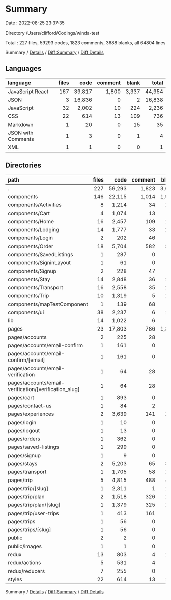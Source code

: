 # Summary

Date : 2022-08-25 23:37:35

Directory /Users/clifford/Codings/winda-test

Total : 227 files,  59293 codes, 1823 comments, 3688 blanks, all 64804 lines

Summary / [Details](details.md) / [Diff Summary](diff.md) / [Diff Details](diff-details.md)

## Languages
| language | files | code | comment | blank | total |
| :--- | ---: | ---: | ---: | ---: | ---: |
| JavaScript React | 167 | 39,817 | 1,800 | 3,337 | 44,954 |
| JSON | 3 | 16,836 | 0 | 2 | 16,838 |
| JavaScript | 32 | 2,002 | 10 | 224 | 2,236 |
| CSS | 22 | 614 | 13 | 109 | 736 |
| Markdown | 1 | 20 | 0 | 15 | 35 |
| JSON with Comments | 1 | 3 | 0 | 1 | 4 |
| XML | 1 | 1 | 0 | 0 | 1 |

## Directories
| path | files | code | comment | blank | total |
| :--- | ---: | ---: | ---: | ---: | ---: |
| . | 227 | 59,293 | 1,823 | 3,688 | 64,804 |
| components | 146 | 22,115 | 1,014 | 1,962 | 25,091 |
| components/Activities | 8 | 1,214 | 34 | 130 | 1,378 |
| components/Cart | 4 | 1,074 | 13 | 81 | 1,168 |
| components/Home | 16 | 2,457 | 109 | 190 | 2,756 |
| components/Lodging | 14 | 1,777 | 33 | 206 | 2,016 |
| components/Login | 2 | 202 | 46 | 20 | 268 |
| components/Order | 18 | 5,704 | 582 | 524 | 6,810 |
| components/SavedListings | 1 | 287 | 0 | 14 | 301 |
| components/SigninLayout | 1 | 61 | 0 | 4 | 65 |
| components/Signup | 2 | 228 | 47 | 17 | 292 |
| components/Stay | 14 | 2,848 | 36 | 234 | 3,118 |
| components/Transport | 16 | 2,558 | 35 | 211 | 2,804 |
| components/Trip | 10 | 1,319 | 5 | 125 | 1,449 |
| components/mapTestComponent | 1 | 139 | 68 | 20 | 227 |
| components/ui | 38 | 2,237 | 6 | 180 | 2,423 |
| lib | 14 | 1,022 | 6 | 88 | 1,116 |
| pages | 23 | 17,803 | 786 | 1,386 | 19,975 |
| pages/accounts | 2 | 225 | 28 | 28 | 281 |
| pages/accounts/email-confirm | 1 | 161 | 0 | 18 | 179 |
| pages/accounts/email-confirm/[email] | 1 | 161 | 0 | 18 | 179 |
| pages/accounts/email-verification | 1 | 64 | 28 | 10 | 102 |
| pages/accounts/email-verification/[verification_slug] | 1 | 64 | 28 | 10 | 102 |
| pages/cart | 1 | 893 | 0 | 49 | 942 |
| pages/contact-us | 1 | 84 | 2 | 13 | 99 |
| pages/experiences | 2 | 3,639 | 141 | 257 | 4,037 |
| pages/login | 1 | 10 | 0 | 3 | 13 |
| pages/logout | 1 | 13 | 0 | 4 | 17 |
| pages/orders | 1 | 362 | 0 | 25 | 387 |
| pages/saved-listings | 1 | 299 | 0 | 21 | 320 |
| pages/signup | 1 | 9 | 0 | 2 | 11 |
| pages/stays | 2 | 5,203 | 65 | 370 | 5,638 |
| pages/transport | 1 | 1,705 | 58 | 131 | 1,894 |
| pages/trip | 5 | 4,815 | 488 | 417 | 5,720 |
| pages/trip/[slug] | 1 | 2,311 | 1 | 190 | 2,502 |
| pages/trip/plan | 2 | 1,518 | 326 | 121 | 1,965 |
| pages/trip/plan/[slug] | 1 | 1,379 | 325 | 105 | 1,809 |
| pages/trip/user-trips | 1 | 413 | 161 | 50 | 624 |
| pages/trips | 1 | 56 | 0 | 9 | 65 |
| pages/trips/[slug] | 1 | 56 | 0 | 9 | 65 |
| public | 2 | 2 | 0 | 0 | 2 |
| public/images | 1 | 1 | 0 | 0 | 1 |
| redux | 13 | 803 | 4 | 115 | 922 |
| redux/actions | 5 | 531 | 4 | 37 | 572 |
| redux/reducers | 7 | 255 | 0 | 70 | 325 |
| styles | 22 | 614 | 13 | 109 | 736 |

Summary / [Details](details.md) / [Diff Summary](diff.md) / [Diff Details](diff-details.md)